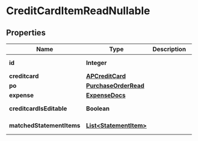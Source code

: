 

# CreditCardItemReadNullable


## Properties

| Name | Type | Description | Notes |
|------------ | ------------- | ------------- | -------------|
|**id** | **Integer** |  |  [optional] [readonly] |
|**creditcard** | [**APCreditCard**](APCreditCard.md) |  |  |
|**po** | [**PurchaseOrderRead**](PurchaseOrderRead.md) |  |  |
|**expense** | [**ExpenseDocs**](ExpenseDocs.md) |  |  [optional] |
|**creditcardIsEditable** | **Boolean** |  |  [optional] [readonly] |
|**matchedStatementItems** | [**List&lt;StatementItem&gt;**](StatementItem.md) |  |  [optional] [readonly] |



